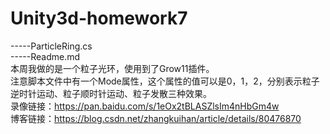 # Unity3d-homework7
-----ParticleRing.cs  
-----Readme.md  
本周我做的是一个粒子光环，使用到了Grow11插件。  
注意脚本文件中有一个Mode属性，这个属性的值可以是0，1，2，分别表示粒子逆时针运动、粒子顺时针运动、粒子发散三种效果。  
录像链接：https://pan.baidu.com/s/1eOx2tBLASZlsIm4nHbGm4w  
博客链接：https://blog.csdn.net/zhangkuihan/article/details/80476870  
